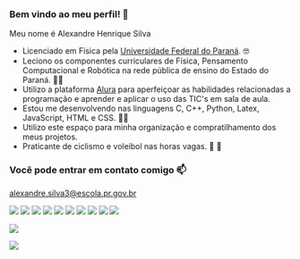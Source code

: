 ### Bem vindo ao meu perfil! 👋

Meu nome é Alexandre Henrique Silva

- Licenciado em Física pela [Universidade Federal do Paraná](https://www.ufpr.br). 🤓
- Leciono os componentes curriculares de Física, Pensamento Computacional e Robótica na rede pública de ensino do Estado do Paraná. 👨‍🏫
- Utilizo a plataforma [Alura](https://www.alura.com.br) para aperfeiçoar as habilidades relacionadas a programação e aprender e aplicar o uso das TIC's em sala de aula. 
- Estou me desenvolvendo nas linguagens C, C++, Python, Latex, JavaScript, HTML e CSS. 🧑‍💻
- Utilizo este espaço para minha organização e compratilhamento dos meus projetos.
- Praticante de ciclismo e voleibol nas horas vagas. 🚴 🏐 

### Você pode entrar em contato comigo 📫

alexandre.silva3@escola.pr.gov.br


![](https://img.shields.io/badge/PlayStation-003791?style=for-the-badge&logo=playstation&logoColor=white)
![](https://img.shields.io/badge/CSS3-1572B6?style=for-the-badge&logo=css3&logoColor=white)
![](https://img.shields.io/badge/HTML5-E34F26?style=for-the-badge&logo=html5&logoColor=white)
![](https://img.shields.io/badge/JavaScript-323330?style=for-the-badge&logo=javascript&logoColor=F7DF1E)
![](https://img.shields.io/badge/LaTeX-47A141?style=for-the-badge&logo=LaTeX&logoColor=white)
![](https://img.shields.io/badge/Arduino-00979D?style=for-the-badge&logo=Arduino&logoColor=white)
![](https://img.shields.io/badge/micro:bit-00ED00?style=for-the-badge&logo=micro:bit&logoColor=white)
![](https://img.shields.io/badge/Raspberry%20Pi-A22846?style=for-the-badge&logo=Raspberry%20Pi&logoColor=white)
![](https://img.shields.io/badge/sublime_text-%23575757.svg?&style=for-the-badge&logo=sublime-text&logoColor=important)
![](https://img.shields.io/badge/VSCode-0078D4?style=for-the-badge&logo=visual%20studio%20code&logoColor=white)

![](https://media1.tenor.com/m/GfSX-u7VGM4AAAAC/coding.gif)

![](https://media1.tenor.com/m/z8PwDkEcriwAAAAC/laugh-mew.gif)


<!--
**ProfAlexandrePC/ProfAlexandrePC** is a ✨ _special_ ✨ repository because its `README.md` (this file) appears on your GitHub profile.
-->


